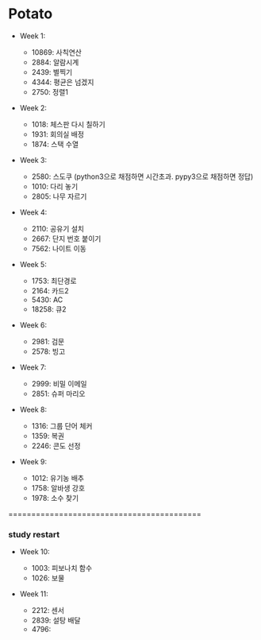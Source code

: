 # Potato

* Week 1: 
   * 10869: 사칙연산
   * 2884: 알람시계
   * 2439: 별찍기
   * 4344: 평균은 넘겠지
   * 2750: 정렬1

* Week 2:
   * 1018: 체스판 다시 칠하기
   * 1931: 회의실 배정
   * 1874: 스택 수열

* Week 3:
   * 2580: 스도쿠 (python3으로 채점하면 시간초과. pypy3으로 채점하면 정답)
   * 1010: 다리 놓기
   * 2805: 나무 자르기

* Week 4: 
   * 2110: 공유기 설치
   * 2667: 단지 번호 붙이기
   * 7562: 나이트 이동

* Week 5:
   * 1753: 최단경로
   * 2164: 카드2
   * 5430: AC
   * 18258: 큐2

* Week 6:
   * 2981: 검문
   * 2578: 빙고

* Week 7:
   * 2999: 비밀 이메일
   * 2851: 슈퍼 마리오

* Week 8:
   * 1316: 그룹 단어 체커
   * 1359: 복권
   * 2246: 콘도 선정

* Week 9:
   * 1012: 유기농 배추
   * 1758: 알바생 강호
   * 1978: 소수 찾기


==========================================

### study restart

* Week 10:
   * 1003: 피보나치 함수
   * 1026: 보물

* Week 11:
   * 2212: 센서
   * 2839: 설탕 배달
   * 4796: 
